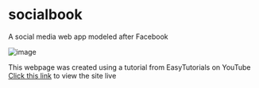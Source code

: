# socialbook
A social media web app modeled after Facebook

![image](https://user-images.githubusercontent.com/86451863/176395277-648f0738-729f-463d-8e0b-e29b48ab7399.png)

This webpage was created using a tutorial from EasyTutorials on YouTube<br>
[Click this link](https://socialbookng.netlify.app) to view the site live 
